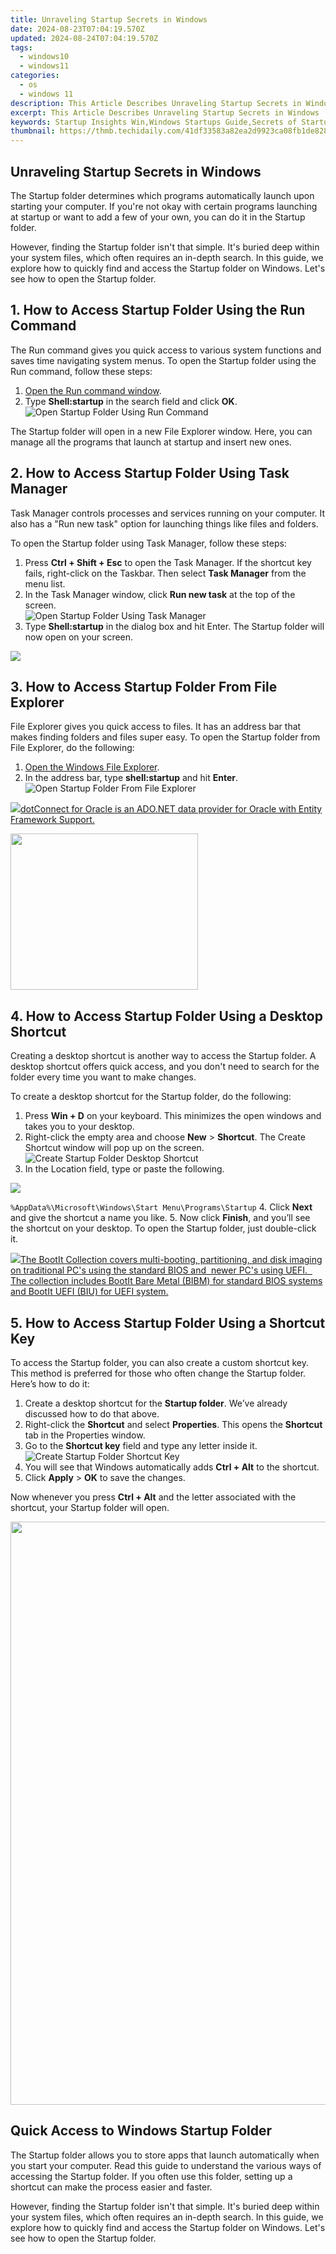 ```yaml
---
title: Unraveling Startup Secrets in Windows
date: 2024-08-23T07:04:19.570Z
updated: 2024-08-24T07:04:19.570Z
tags:
  - windows10
  - windows11
categories:
  - os
  - windows 11
description: This Article Describes Unraveling Startup Secrets in Windows
excerpt: This Article Describes Unraveling Startup Secrets in Windows
keywords: Startup Insights Win,Windows Startups Guide,Secrets of Startups PC,Business Windows Strategies,Entrepreneurial Tech Tips,Venture Pathways Windows,Startup Success Stories WIN
thumbnail: https://thmb.techidaily.com/41df33583a82ea2d9923ca08fb1de828ddad2dc59980553349e15164e2adbb30.jpg
---
```


## Unraveling Startup Secrets in Windows

 The Startup folder determines which programs automatically launch upon starting your computer. If you're not okay with certain programs launching at startup or want to add a few of your own, you can do it in the Startup folder.

 However, finding the Startup folder isn't that simple. It's buried deep within your system files, which often requires an in-depth search. In this guide, we explore how to quickly find and access the Startup folder on Windows. Let's see how to open the Startup folder.

## 1\. How to Access Startup Folder Using the Run Command

 The Run command gives you quick access to various system functions and saves time navigating system menus. To open the Startup folder using the Run command, follow these steps:

1. [Open the Run command window](https://www.makeuseof.com/windows-open-run-command-dialog-box/).
2. Type **Shell:startup** in the search field and click **OK**.  
![Open Startup Folder Using Run Command](https://static1.makeuseofimages.com/wordpress/wp-content/uploads/2023/07/open-startup-folder-using-run-command.jpg)

 The Startup folder will open in a new File Explorer window. Here, you can manage all the programs that launch at startup and insert new ones.

## 2\. How to Access Startup Folder Using Task Manager

 Task Manager controls processes and services running on your computer. It also has a "Run new task" option for launching things like files and folders.

 To open the Startup folder using Task Manager, follow these steps:

1. Press **Ctrl + Shift + Esc** to open the Task Manager. If the shortcut key fails, right-click on the Taskbar. Then select **Task Manager** from the menu list.
2. In the Task Manager window, click **Run new task** at the top of the screen.  
![Open Startup Folder Using Task Manager](https://static1.makeuseofimages.com/wordpress/wp-content/uploads/2023/07/open-startup-folder-using-task-manager.jpg)
3. Type **Shell:startup** in the dialog box and hit Enter. The Startup folder will now open on your screen.

<!-- affiliate ads begin -->
<a href="https://shop.mondly.com/affiliate.php?ACCOUNT=ATISTUDI&AFFILIATE=108875&PATH=https%3A%2F%2Fwww.mondly.com%3FAFFILIATE%3D108875%26RESOURCE%3D%2BEducational%2B970x90%2B"><img src="https://secure.avangate.com/images/merchant/69c418c33ec2e1a4267fa9bb77fa1428/educational-970x90.gif" border="0"></a>
<!-- affiliate ads end -->
## 3\. How to Access Startup Folder From File Explorer

 File Explorer gives you quick access to files. It has an address bar that makes finding folders and files super easy. To open the Startup folder from File Explorer, do the following:

1. [Open the Windows File Explorer](https://www.makeuseof.com/windows-open-file-explorer/).
2. In the address bar, type **shell:startup** and hit **Enter**.  
![Open Startup Folder From File Explorer](https://static1.makeuseofimages.com/wordpress/wp-content/uploads/2023/07/open-startup-folder-from-file-explorer.jpg)

<!-- affiliate ads begin -->
<a href="https://checkout.devart.com/order/checkout.php?PRODS=5023555&QTY=1&AFFILIATE=108875&CART=1"><img src="https://secure.avangate.com/images/merchant/45b430710ad04765a6afd58d9d9fafca/products/dotConnect_O.png" border="0">dotConnect for Oracle is an ADO.NET data provider for Oracle with Entity Framework Support.</a>
<!-- affiliate ads end -->
<!-- affiliate ads begin -->
<a href="https://godlikehost.sjv.io/c/5597632/1920047/21774" target="_top" id="1920047"><img src="//a.impactradius-go.com/display-ad/21774-1920047" border="0" alt="" width="300" height="250"/></a><img height="0" width="0" src="https://imp.pxf.io/i/5597632/1920047/21774" style="position:absolute;visibility:hidden;" border="0" />
<!-- affiliate ads end -->
## 4\. How to Access Startup Folder Using a Desktop Shortcut

 Creating a desktop shortcut is another way to access the Startup folder. A desktop shortcut offers quick access, and you don't need to search for the folder every time you want to make changes.

 To create a desktop shortcut for the Startup folder, do the following:

1. Press **Win + D** on your keyboard. This minimizes the open windows and takes you to your desktop.
2. Right-click the empty area and choose **New** \> **Shortcut**. The Create Shortcut window will pop up on the screen.  
![Create Startup Folder Desktop Shortcut](https://static1.makeuseofimages.com/wordpress/wp-content/uploads/2023/07/create-startup-folder-desktop-shortcut.jpg)
3. In the Location field, type or paste the following.  
<!-- affiliate ads begin -->
<a href="https://shop.systoolsgroup.com/affiliate.php?ACCOUNT=SYSTOOBY&AFFILIATE=108875&PATH=https%3A%2F%2Fwww.systoolsgroup.com%3FAFFILIATE%3D108875%26RESOURCE%3DSysTools%2BOST%2BRecovery"><img src="https://www.systoolsgroup.com/box/ost-recovery.png" border="0"></a>
<!-- affiliate ads end -->
`%AppData%\Microsoft\Windows\Start Menu\Programs\Startup`
4. Click **Next** and give the shortcut a name you like.
5. Now click **Finish**, and you’ll see the shortcut on your desktop. To open the Startup folder, just double-click it.

<!-- affiliate ads begin -->
<a href="https://secure.2checkout.com/order/checkout.php?PRODS=45152810&QTY=1&AFFILIATE=108875&CART=1"> <img src="https://secure.avangate.com/images/merchant/842ca578342915ccb8ae069595ba7233/products/copy_bootit-ss1_178x139.jpg" border="0">The BootIt Collection covers multi-booting, partitioning, and disk imaging on traditional PC's using the standard BIOS and  newer PC's using UEFI.   The collection includes BootIt Bare Metal (BIBM) for standard BIOS systems and BootIt UEFI (BIU) for UEFI system. 
</a>
<!-- affiliate ads end -->
## 5\. How to Access Startup Folder Using a Shortcut Key

 To access the Startup folder, you can also create a custom shortcut key. This method is preferred for those who often change the Startup folder. Here’s how to do it:

1. Create a desktop shortcut for the **Startup folder**. We’ve already discussed how to do that above.
2. Right-click the **Shortcut** and select **Properties**. This opens the **Shortcut** tab in the Properties window.
3. Go to the **Shortcut key** field and type any letter inside it.  
![Create Startup Folder Shortcut Key](https://static1.makeuseofimages.com/wordpress/wp-content/uploads/2023/07/create-startup-folder-shortcut-key.jpg)
4. You will see that Windows automatically adds **Ctrl + Alt** to the shortcut.
5. Click **Apply** \> **OK** to save the changes.

 Now whenever you press **Ctrl + Alt** and the letter associated with the shortcut, your Startup folder will open.

<!-- affiliate ads begin -->
<a href="https://ancheer.sjv.io/c/5597632/1657301/17326" target="_top" id="1657301"><img src="//a.impactradius-go.com/display-ad/17326-1657301" border="0" alt="" width="1920" height="933"/></a><img height="0" width="0" src="https://imp.pxf.io/i/5597632/1657301/17326" style="position:absolute;visibility:hidden;" border="0" />
<!-- affiliate ads end -->
## Quick Access to Windows Startup Folder

 The Startup folder allows you to store apps that launch automatically when you start your computer. Read this guide to understand the various ways of accessing the Startup folder. If you often use this folder, setting up a shortcut can make the process easier and faster.

 However, finding the Startup folder isn't that simple. It's buried deep within your system files, which often requires an in-depth search. In this guide, we explore how to quickly find and access the Startup folder on Windows. Let's see how to open the Startup folder.



<ins class="adsbygoogle"
      style="display:block"
      data-ad-client="ca-pub-7571918770474297"
      data-ad-slot="8358498916"
      data-ad-format="auto"
      data-full-width-responsive="true"></ins>